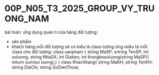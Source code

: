 # 00P_N05_T3_2025_GROUP_VY_TRUONG_NAM
bài toán: ứng dụng quản lí cửa hàng 
đối tượng:
+ sản phẩm
+ khách hàng
  mỗi đối tượng sẽ có kiểu là class tương ứng
  miêu tả mỗi class cho đối tượng:
  class sanpham {
  string MaSP;
  srtring TenSP;
  int soluong;
  string NhaSX;
  int Giatien;
  int thongkesoluong(string MaSP){
  return sum(so luong);}
  }
  class Khachhang{
   string MaKH;
   string TenKH;
   string DiaChi;
   string SoDienThoai;
  
